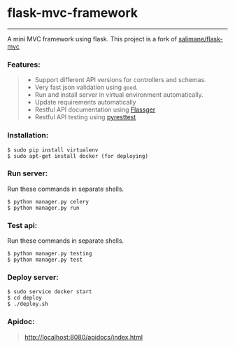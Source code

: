 # flask-mvc-framework
---------------------

A mini MVC framework using flask.
This project is a fork of [salimane/flask-mvc](https://github.com/salimane/flask-mvc)



### Features:
>* Support different API versions for controllers and schemas. 
>* Very fast json validation using `good`.
>* Run and install server in virtual environment automatically.
>* Update requirements automatically
>* Restful API documentation using [Flassger](https://github.com/rochacbruno/flasgger)
>* Restful API testing using [pyresttest](https://github.com/svanoort/pyresttest)


### Installation:

```
$ sudo pip install virtualenv
$ sudo apt-get install docker (for deploying)
```

### Run server:
Run these commands in separate shells.


```
$ python manager.py celery
$ python manager.py run
```

### Test api:
Run these commands in separate shells.

```
$ python manager.py testing
$ python manager.py test
```


### Deploy server:

```
$ sudo service docker start
$ cd deploy
$ ./deploy.sh
```

### Apidoc:

> [http://localhost:8080/apidocs/index.html](http://localhost:8080/apidocs/index.html)

